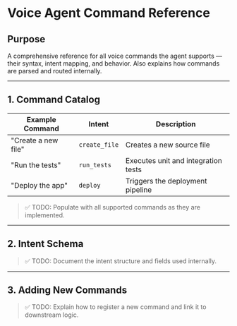 # Voice Agent Command Reference

## Purpose
A comprehensive reference for all voice commands the agent supports — their syntax, intent mapping, and behavior. Also explains how commands are parsed and routed internally.

---

## 1. Command Catalog

| Example Command | Intent | Description |
|------------------|--------|-------------|
| "Create a new file" | `create_file` | Creates a new source file |
| "Run the tests" | `run_tests` | Executes unit and integration tests |
| "Deploy the app" | `deploy` | Triggers the deployment pipeline |

> ✅ TODO: Populate with all supported commands as they are implemented.

---

## 2. Intent Schema
> ✅ TODO: Document the intent structure and fields used internally.

---

## 3. Adding New Commands
> ✅ TODO: Explain how to register a new command and link it to downstream logic.
